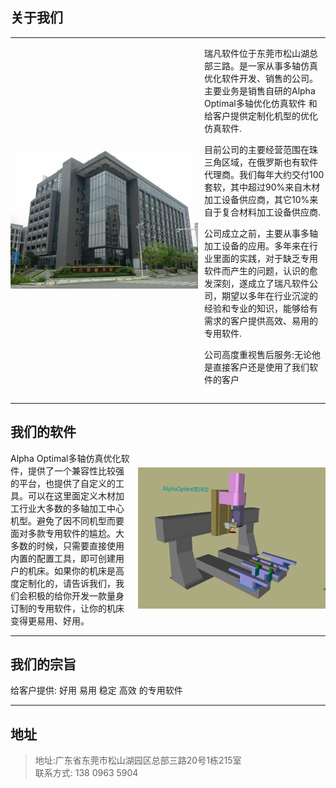 
## 关于我们
---

<div style="display: flex; align-items: center;">

  <div style="flex: 0 0 auto; margin-right: 10px;">
    <img src="./image/中汇世银大厦.jpg" alt="演示机型" style="max-width: 300px; height: auto;">
  </div>

  <script>
    document.querySelectorAll('div[style*="display: flex"] > div[style*="margin-left: 10px"]').forEach(function(el) {
        el.style.alignSelf = 'flex-start';
    });
  </script>

  <div style="flex: 2;">
    瑞凡软件位于东莞市松山湖总部三路。是一家从事多轴仿真优化软件开发、销售的公司。主要业务是销售自研的Alpha Optimal多轴优化仿真软件 和 给客户提供定制化机型的优化仿真软件.</p>    
    目前公司的主要经营范围在珠三角区域，在俄罗斯也有软件代理商。我们每年大约交付100套软，其中超过90%来自木材加工设备供应商，其它10%来自于复合材料加工设备供应商.    </p>   
    公司成立之前，主要从事多轴加工设备的应用。多年来在行业里面的实践，对于缺乏专用软件而产生的问题，认识的愈发深刻，遂成立了瑞凡软件公司，期望以多年在行业沉淀的经验和专业的知识，能够给有需求的客户提供高效、易用的专用软件.  </p>    
    公司高度重视售后服务:无论他是直接客户还是使用了我们软件的客户</p>   
  </div>
  
</div>



---

## 我们的软件
<div style="display: flex; align-items: center;">
  <div style="flex: 1;">
    Alpha Optimal多轴仿真优化软件，提供了一个兼容性比较强的平台，也提供了自定义的工具。可以在这里面定义木材加工行业大多数的多轴加工中心机型。避免了因不同机型而要面对多款专用软件的尴尬。大多数的时候，只需要直接使用内置的配置工具，即可创建用户的机床。如果你的机床是高度定制化的，请告诉我们，我们会积极的给你开发一款量身订制的专用软件，让你的机床变得更易用、好用。
  </div>
  <div style="flex: 0 0 auto; margin-left: 10px;">
    <img src="./image/演示机型.png" alt="演示机型" style="max-width: 300px; height: auto;">
  </div>
</div>

---

## 我们的宗旨
给客户提供: 好用 易用 稳定 高效 的专用软件

---



## 地址
> 地址:广东省东莞市松山湖园区总部三路20号1栋215室   
> 联系方式: 138 0963 5904
